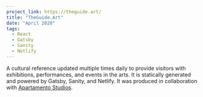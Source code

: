 ```yaml
---
project_link: https://theguide.art/
title: "TheGuide.Art"
date: "April 2020"
tags:
  - React
  - Gatsby
  - Sanity
  - Netlify
---
```


A cultural reference updated multiple times daily to provide visitors with exhibitions, performances, and events in the arts. It is statically generated and powered by Gatsby, Sanity, and Netlify. It was produced in collaboration with [Apartamento Studios][as].

[as]: https://apartamentostudios.com/
